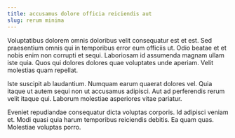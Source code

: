 ```yaml
---
title: accusamus dolore officia reiciendis aut
slug: rerum minima
---
```


Voluptatibus dolorem omnis doloribus velit consequatur est et est. Sed praesentium omnis qui in temporibus error eum officiis ut. Odio beatae et et nobis enim non corrupti et sequi. Laboriosam id assumenda magnam ullam iste quia. Quos qui dolores dolores quae voluptates unde aperiam. Velit molestias quam repellat.

Iste suscipit ab laudantium. Numquam earum quaerat dolores vel. Quia itaque ut autem sequi non ut accusamus adipisci. Aut ad perferendis rerum velit itaque qui. Laborum molestiae asperiores vitae pariatur.

Eveniet repudiandae consequatur dicta voluptas corporis. Id adipisci veniam et. Modi quasi quia harum temporibus reiciendis debitis. Ea quam quas. Molestiae voluptas porro.
